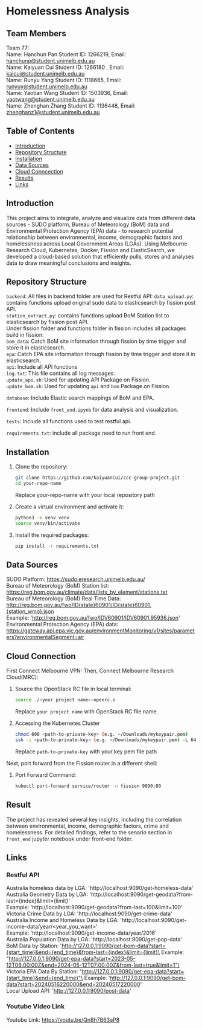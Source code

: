 # Homelessness Analysis

## Team Members
Team 77: \
Name: Hanchun Pan Student ID: 1266219, Email: hanchunp@student.unimelb.edu.au \
Name: Kaiyuan Cui Student ID: 1266180 , Email: kaicui@student.unimelb.edu.au \
Name: Runyu Yang Student ID: 1118665, Email: runyuy@student.unimelb.edu.au \
Name: Yaotian Wang  Student ID: 1503936, Email: yaotwang@student.unimelb.edu.au \
Name: Zhenghan Zhang Student ID: 1136448, Email: zhenghanz1@student.unimelb.edu.au 
## Table of Contents

- [Introduction](#introduction)
- [Repository Structure](#repository-structure)
- [Installation](#installation)
- [Data Sources](#data-sources)
- [Cloud Conncection](#cloud-connection)
- [Results](#results)
- [Links](#links)

## Introduction
This project aims to integrate, analyze and visualize data from different data sources - SUDO platform, Bureau of Meteorology (BoM) data and Environmental Protection Agency (EPA) data - to research potential relationship between environmental, income, demographic factors and homelessness across Local Government Areas (LGAs). Using Melbourne Research Cloud, Kubernetes, Docker, Fission and ElasticSearch, we developed a cloud-based solution that efficiently pulls, stores and analyses data to draw meaningful conclusions and insights.

## Repository Structure
`backend`: All files in backend folder are used for Restful API:
`data_upload.py`: contains functions upload original sudo data to elasticsearch by fission post API.\
`station_extract.py`: contains functions upload BoM Station list to elasticsearch by fission post API.\
Under fission folder and functions folder in fission includes all packages build in fission:\
`bom_data`: Catch BoM site information through fission by time trigger and store it in elasticsearch.\
`epa`: Catch EPA site information through fission by time trigger and store it in elasticsearch.\
`api`: Include all API functions\
`log.txt`: This file contains all log messages. \
`update_api.sh`: Used for updating API Package on Fission. \
`update_bom.sh`: Used for updating `api` and `bom` Package on Fission.

`database`: Include Elastic search mappings of BoM and EPA.

`frontend`: Include `front_end.ipynb` for data analysis and visualization.

`tests`: Include all functions used to test restful api.

`requirements.txt`: include all package need to run front end.



## Installation

1. Clone the repository:
    ```sh
    git clone https://github.com/kaiyuanCui/ccc-group-project.git
    cd your-repo-name
    ```
    Replace your-repo-name with your local repository path

2. Create a virtual environment and activate it:
    ```sh
    python3 -m venv venv
    source venv/bin/activate
    ```

3. Install the required packages:
    ```sh
    pip install -r requirements.txt
    ```

## Data Sources
SUDO Platform: https://sudo.eresearch.unimelb.edu.au/ \
Bureau of Meteorology (BoM) Station list: https://reg.bom.gov.au/climate/data/lists_by_element/stations.txt \
Bureau of Meteorology (BoM) Real Time Data: http://reg.bom.gov.au/fwo/ID{state}60901/ID{state}60901.{station_wmo}.json \
Example: 'http://reg.bom.gov.au/fwo/IDV60901/IDV60901.95936.json' \
Environmental Protection Agency (EPA) data: https://gateway.api.epa.vic.gov.au/environmentMonitoring/v1/sites/parameters?environmentalSegment=air

## Cloud Connection
First Connect Melbourne VPN:
Then, Connect Melbourne Research Cloud(MRC):
1. Source the OpenStack RC file in local terminal:
    ```sh
    source ./<your project name>-openrc.s
    ```
    Replace `your project name` with OpenStack RC file name

2. Accessing the Kubernetes Cluster
    ```sh
    chmod 600 <path-to-private-key> (e.g. ~/Downloads/mykeypair.pem)
    ssh -i <path-to-private-key> (e.g. ~/Downloads/mykeypair.pem) -L 6443:$(openstack coe cluster show elastic -f json | jq -r '.master_addresses[]'):6443 ubuntu@$(openstack server show bastion -c addresses -f json | jq -r '.addresses["qh2-uom-internal"][]')
    ```
    Replace `path-to-private-key` with your key pem file path

Next, port forward from the Fission router in a different shell:
1. Port Forward Command:
    ```sh
    kubectl port-forward service/router -n fission 9090:80
    ```

## Result 
The project has revealed several key insights, including the correlation between environmental, income, demographic factors, crime and homelessness. For detailed findings, refer to the senario section in `front_end` jupyter notebook under front-end folder.

## Links
### Restful API
Australia homeless data by LGA: 'http://localhost:9090/get-homeless-data' \
Australia Geometry Data by LGA: 'http://localhost:9090/get-geodata?from-last={index}&limit={limit}' \
Example: 'http://localhost:9090/get-geodata?from-last=100&limit=100'\
Victoria Crime Data by LGA: 'http://localhost:9090/get-crime-data' \
Australia Income and Homeless Data by LGA: 'http://localhost:9090/get-income-data/year/<year_you_want>' \
Example: 'http://localhost:9090/get-income-data/year/2016'\
Australia Population Data by LGA: 'http://localhost:9090/get-pop-data' \
BoM Data by Station: 'http://127.0.0.1:9090/get-bom-data?start={start_time}&end={end_time}&from-last={index}&limit={limit}\
Example: "http://127.0.0.1:9090/get-epa-data?start=2023-05-12T06:00:00Z&end=2024-05-12T07:00:00Z&from-last=true&limit=1"\
Victoria EPA Data By Station: "http://127.0.0.1:9090/get-epa-data?start={start_time}&end={end_time}"\
Example: 'http://127.0.0.1:9090/get-bom-data?start=20240516220000&end=20240517220000' \
Local Upload API: 'http://127.0.0.1:9090/post-data'

### Youtube Video Link
Youtube Link: https://youtu.be/Qn8h7B63aP8